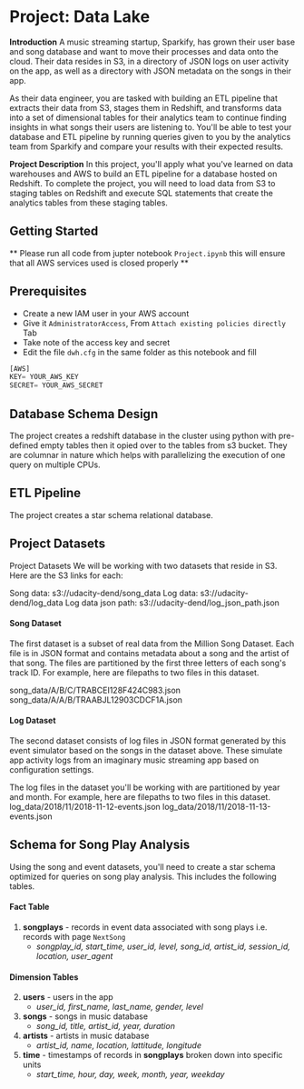 # Project: Data Lake

**Introduction**
A music streaming startup, Sparkify, has grown their user base and song database and want to move their processes and data onto the cloud. Their data resides in S3, in a directory of JSON logs on user activity on the app, as well as a directory with JSON metadata on the songs in their app.

As their data engineer, you are tasked with building an ETL pipeline that extracts their data from S3, stages them in Redshift, and transforms data into a set of dimensional tables for their analytics team to continue finding insights in what songs their users are listening to. You'll be able to test your database and ETL pipeline by running queries given to you by the analytics team from Sparkify and compare your results with their expected results.

**Project Description**
In this project, you'll apply what you've learned on data warehouses and AWS to build an ETL pipeline for a database hosted on Redshift. To complete the project, you will need to load data from S3 to staging tables on Redshift and execute SQL statements that create the analytics tables from these staging tables.

## Getting Started

** Please run all code from jupter notebook `Project.ipynb` this will ensure that all AWS services used is closed properly **

## Prerequisites
- Create a new IAM user in your AWS account
- Give it `AdministratorAccess`, From `Attach existing policies directly` Tab
- Take note of the access key and secret 
- Edit the file `dwh.cfg` in the same folder as this notebook and fill
    
```Python
[AWS]
KEY= YOUR_AWS_KEY
SECRET= YOUR_AWS_SECRET
```

## Database Schema Design
The project creates a redshift database in the cluster using python with pre-defined empty tables then it opied over to the tables from s3 bucket. They are columnar in nature which helps with parallelizing the execution of one query on multiple CPUs. 

## ETL Pipeline
The project creates a star schema relational database.


## Project Datasets

Project Datasets
We will be working with two datasets that reside in S3. Here are the S3 links for each:

Song data: s3://udacity-dend/song_data
Log data: s3://udacity-dend/log_data
Log data json path: s3://udacity-dend/log_json_path.json

#### Song Dataset

The first dataset is a subset of real data from the Million Song Dataset. Each file is in JSON format and contains metadata about a song and the artist of that song. The files are partitioned by the first three letters of each song's track ID. For example, here are filepaths to two files in this dataset.

song_data/A/B/C/TRABCEI128F424C983.json
song_data/A/A/B/TRAABJL12903CDCF1A.json

#### Log Dataset
The second dataset consists of log files in JSON format generated by this event simulator based on the songs in the dataset above. These simulate app activity logs from an imaginary music streaming app based on configuration settings.

The log files in the dataset you'll be working with are partitioned by year and month. For example, here are filepaths to two files in this dataset.
log_data/2018/11/2018-11-12-events.json
log_data/2018/11/2018-11-13-events.json


## Schema for Song Play Analysis

Using the song and event datasets, you'll need to create a star schema optimized for queries on song play analysis. This includes the following tables.

#### Fact Table

1.  **songplays**  - records in event data associated with song plays i.e. records with page  `NextSong`
    -   _songplay_id, start_time, user_id, level, song_id, artist_id, session_id, location, user_agent_

#### Dimension Tables

2.  **users**  - users in the app
    -   _user_id, first_name, last_name, gender, level_
3.  **songs**  - songs in music database
    -   _song_id, title, artist_id, year, duration_
4.  **artists**  - artists in music database
    -   _artist_id, name, location, lattitude, longitude_
5.  **time**  - timestamps of records in  **songplays**  broken down into specific units
    -   _start_time, hour, day, week, month, year, weekday_

